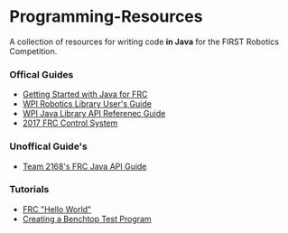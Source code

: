 # Programming-Resources
A collection of resources for writing code **in Java** for the FIRST Robotics Competition.
<!-- ### Contributing -->
<!-- ### Contents -->

### Offical Guides
* [Getting Started with Java for FRC](http://first.wpi.edu/Images/CMS/First/GettingStartedWithJava.pdf)
* [WPI Robotics Library User's Guide](http://first.wpi.edu/Images/CMS/First/WPI_Robotics_Library_Users_Guide.pdf)
* [WPI Java Library API Referenec Guide](http://first.wpi.edu/FRC/roborio/release/docs/java/)
* [2017 FRC Control System](https://wpilib.screenstepslive.com/s/4485/m/13809)

### Unoffical Guide's
* [Team 2168's FRC Java API Guide](http://team2168.org/images/stories/Tutorials/Programming/FRC%20Java%20API.pdf)

### Tutorials
* [FRC "Hello World"](http://wpilib.screenstepslive.com/s/3120/m/7885/l/79459-the-hello-world-of-frc-robot-programming) 
* [Creating a Benchtop Test Program](http://wpilib.screenstepslive.com/s/4485/m/13809/l/145307-creating-your-benchtop-test-program)
